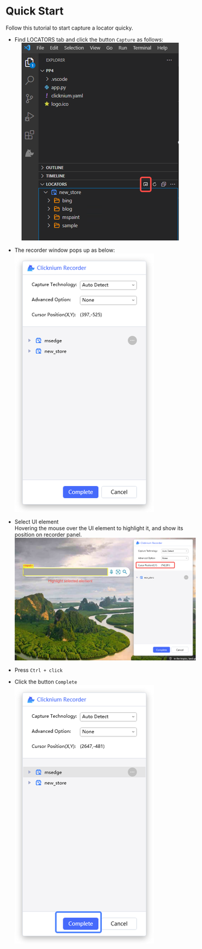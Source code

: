 # Quick Start<!-- {docsify-ignore-all} -->

Follow this tutorial to start capture a locator quicky.

- Find LOCATORS tab and click the button `Capture` as follows:  
&emsp; ![start recorder from vscode](../../img/start_recorder_from_vscode.png)

- The recorder window pops up as below:  
![recorder window](../../img/recorder_main.png)

- Select UI element  
Hovering the mouse over the UI element to highlight it, and show its position on recorder panel.
![sigle capture](../../img/recorder_single.png)

- Press `Ctrl + click`

- Click the button `Complete`  
![capture complete](../../img/recorder_complete.png)



